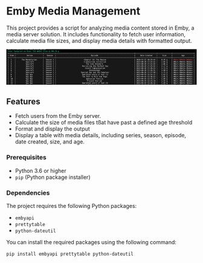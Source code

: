 # Emby Media Management
This project provides a script for analyzing media content stored in Emby, a media server solution. It includes functionality to fetch user information, calculate media file sizes, and display media details with formatted output.

![output](/screenshots/script-output.png "output")

## Features

- Fetch users from the Emby server.
- Calculate the size of media files tßat have past a defined age threshold
- Format and display the output
- Display a table with media details, including series, season, episode, date created, size, and age.

### Prerequisites
- Python 3.6 or higher
- `pip` (Python package installer)

### Dependencies

The project requires the following Python packages:

- `embyapi`
- `prettytable`
- `python-dateutil`

You can install the required packages using the following command:

```bash
pip install embyapi prettytable python-dateutil